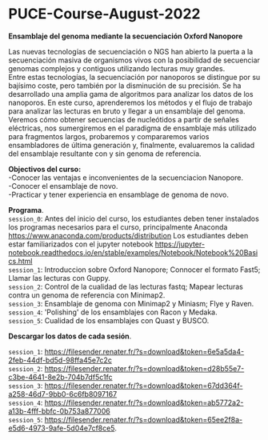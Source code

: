 # PUCE-Course-August-2022

**Ensamblaje del genoma mediante la secuenciación Oxford Nanopore**

Las nuevas tecnologías de secuenciación o NGS han abierto la puerta a la secuenciación masiva de organismos vivos con la posibilidad de secuenciar genomas complejos y contiguos utilizando lecturas muy grandes.  
Entre estas tecnologías, la secuenciación por nanoporos se distingue por su bajísimo coste, pero también por la disminución de su precisión. Se ha desarrollado una amplia gama de algoritmos para analizar los datos de los nanoporos.
En este curso, aprenderemos los métodos y el flujo de trabajo para analizar las lecturas en bruto y llegar a un ensamblaje del genoma.  
Veremos cómo obtener secuencias de nucleótidos a partir de señales eléctricas, nos sumergiremos en el paradigma de ensamblaje más utilizado para fragmentos largos, probaremos y compararemos varios ensambladores de última generación y, finalmente, evaluaremos la calidad del ensamblaje resultante con y sin genoma de referencia.

**Objectivos del curso:**  
-Conocer las ventajas e inconvenientes de la secuenciacion Nanopore.  
-Conocer el ensamblaje de novo.  
-Practicar y tener experiencia en ensamblage de genoma de novo.  


**Programa**.  
`session_0`: Antes del inicio del curso, los estudiantes deben tener instalados los programas necesarios para el curso, principalmente Anaconda https://www.anaconda.com/products/distribution Los estudiantes deben estar familiarizados con el jupyter notebook https://jupyter-notebook.readthedocs.io/en/stable/examples/Notebook/Notebook%20Basics.html  
`session_1`: Introduccion sobre Oxford Nanopore; Connocer el formato Fast5; Llamar las lecturas con Guppy.  
`session_2`: Control de la cualidad de las lecturas fastq; Mapear lecturas contra un genoma de referencia con Minimap2.  
`session_3`: Ensamblaje de genoma con Minimap2 y Miniasm; Flye y Raven.  
`session_4`: 'Polishing' de los ensamblajes con Racon y Medaka.  
`session_5`: Cualidad de los ensamblajes con Quast y BUSCO.  

**Descargar los datos de cada sesión**.  

`session_1`: https://filesender.renater.fr/?s=download&token=6e5a5da4-2feb-44df-bd5d-98ffa45e7c2c    
`session_2`: https://filesender.renater.fr/?s=download&token=d28b55e7-c3be-4641-8e2b-704b7df5c1fc  
`session_3`: https://filesender.renater.fr/?s=download&token=67dd364f-a258-46d7-9bb0-6c6fb8097167    
`session_4`: https://filesender.renater.fr/?s=download&token=ab5772a2-a13b-4fff-bbfc-0b753a877006   
`session_5`: https://filesender.renater.fr/?s=download&token=65ee2f8a-e5d6-4973-9afe-5d04e7cf8ce5. 
